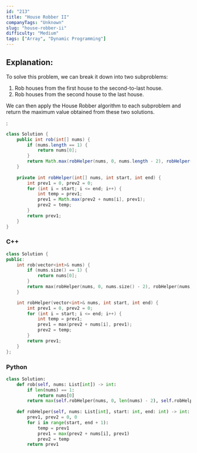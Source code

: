 ```yaml
---
id: "213"
title: "House Robber II"
companyTags: "Unknown"
slug: "house-robber-ii"
difficulty: "Medium"
tags: ["Array", "Dynamic Programming"]
---
```


## Explanation:
To solve this problem, we can break it down into two subproblems:
1. Rob houses from the first house to the second-to-last house.
2. Rob houses from the second house to the last house.

We can then apply the House Robber algorithm to each subproblem and return the maximum value obtained from these two solutions.

:

```java
class Solution {
    public int rob(int[] nums) {
        if (nums.length == 1) {
            return nums[0];
        }
        return Math.max(robHelper(nums, 0, nums.length - 2), robHelper(nums, 1, nums.length - 1));
    }
    
    private int robHelper(int[] nums, int start, int end) {
        int prev1 = 0, prev2 = 0;
        for (int i = start; i <= end; i++) {
            int temp = prev1;
            prev1 = Math.max(prev2 + nums[i], prev1);
            prev2 = temp;
        }
        return prev1;
    }
}
```

### C++
```cpp
class Solution {
public:
    int rob(vector<int>& nums) {
        if (nums.size() == 1) {
            return nums[0];
        }
        return max(robHelper(nums, 0, nums.size() - 2), robHelper(nums, 1, nums.size() - 1));
    }

    int robHelper(vector<int>& nums, int start, int end) {
        int prev1 = 0, prev2 = 0;
        for (int i = start; i <= end; i++) {
            int temp = prev1;
            prev1 = max(prev2 + nums[i], prev1);
            prev2 = temp;
        }
        return prev1;
    }
};
```

### Python
```python
class Solution:
    def rob(self, nums: List[int]) -> int:
        if len(nums) == 1:
            return nums[0]
        return max(self.robHelper(nums, 0, len(nums) - 2), self.robHelper(nums, 1, len(nums) - 1))
    
    def robHelper(self, nums: List[int], start: int, end: int) -> int:
        prev1, prev2 = 0, 0
        for i in range(start, end + 1):
            temp = prev1
            prev1 = max(prev2 + nums[i], prev1)
            prev2 = temp
        return prev1
```